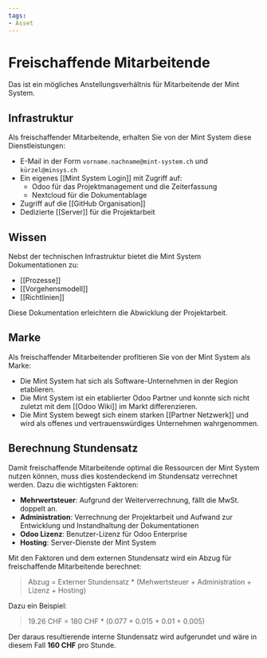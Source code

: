 ```yaml
---
tags:
- Asset
---
```


# Freischaffende Mitarbeitende

Das ist ein mögliches Anstellungsverhältnis für Mitarbeitende der Mint System.

## Infrastruktur

Als freischaffender Mitarbeitende, erhalten Sie von der Mint System diese Dienstleistungen:

* E-Mail in der Form `vorname.nachname@mint-system.ch` und `kürzel@minsys.ch`
* Ein eigenes [[Mint System Login]] mit Zugriff auf:
	* Odoo für das Projektmanagement und die Zeiterfassung
	* Nextcloud für die Dokumentablage
* Zugriff auf die [[GitHub Organisation]]
* Dedizierte [[Server]] für die Projektarbeit

## Wissen

Nebst der technischen Infrastruktur bietet die Mint System Dokumentationen zu:

* [[Prozesse]]
* [[Vorgehensmodell]]
* [[Richtlinien]]

Diese Dokumentation erleichtern die Abwicklung der Projektarbeit.

## Marke

Als freischaffender Mitarbeitender profitieren Sie von der Mint System als Marke:

* Die Mint System hat sich als Software-Unternehmen in der Region etablieren.
* Die Mint System ist ein etablierter Odoo Partner und konnte sich nicht zuletzt mit dem [[Odoo Wiki]] im Markt differenzieren.
* Die Mint System bewegt sich einem starken [[Partner Netzwerk]] und wird als offenes und vertrauenswürdiges Unternehmen wahrgenommen.

## Berechnung Stundensatz

Damit freischaffende Mitarbeitende optimal die Ressourcen der Mint System nutzen können, muss dies kostendeckend im Stundensatz verrechnet werden. Dazu die wichtigsten Faktoren:

 * **Mehrwertsteuer**: Aufgrund der Weiterverrechnung, fällt die MwSt. doppelt an.
 * **Administration**: Verrechnung der Projektarbeit und Aufwand zur Entwicklung und Instandhaltung der Dokumentationen
  * **Odoo Lizenz**: Benutzer-Lizenz für Odoo Enterprise
 * **Hosting**: Server-Dienste der Mint System

Mit den Faktoren und dem externen Stundensatz wird ein Abzug für freischaffende Mitarbeitende berechnet:

> Abzug = Externer Stundensatz * (Mehwertsteuer + Administration + Lizenz + Hosting)

Dazu ein Beispiel:

> 19.26 CHF = 180 CHF * (0.077 + 0.015 + 0.01 + 0.005)

Der daraus resultierende interne Stundensatz wird aufgerundet und wäre in diesem Fall **160 CHF** pro Stunde.